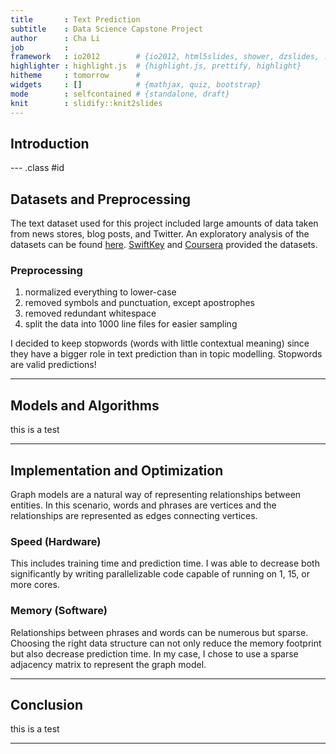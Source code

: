 ```yaml
---
title       : Text Prediction 
subtitle    : Data Science Capstone Project
author      : Cha Li
job         : 
framework   : io2012        # {io2012, html5slides, shower, dzslides, ...}
highlighter : highlight.js  # {highlight.js, prettify, highlight}
hitheme     : tomorrow      # 
widgets     : []            # {mathjax, quiz, bootstrap}
mode        : selfcontained # {standalone, draft}
knit        : slidify::knit2slides
---
```


## Introduction


--- .class #id 


##  Datasets and Preprocessing
The text dataset used for this project included large amounts of data taken from news stores, blog
posts, and Twitter. An exploratory analysis of the datasets can be found [here](http://rpubs.com/chavli/ds-capstone).
[SwiftKey](https://swiftkey.com/en) and [Coursera](www.coursera.com) provided the datasets.

### Preprocessing

1. normalized everything to lower-case  
2. removed symbols and punctuation, except apostrophes
3. removed redundant whitespace
4. split the data into 1000 line files for easier sampling

I decided to keep stopwords (words with little contextual meaning) since they have a bigger role in 
text prediction than in topic modelling. Stopwords are valid predictions!




--- 

## Models and Algorithms
this is a test

--- 

## Implementation and Optimization
Graph models are a natural way of representing relationships between entities. In this scenario, words
and phrases are vertices and the relationships are represented as edges connecting vertices. 

### Speed (Hardware)
This includes training time and prediction time. I was able to decrease both significantly by writing
parallelizable code capable of running on 1, 15, or more cores. 

### Memory (Software)
Relationships between phrases and words can be numerous but sparse. Choosing the right data structure
can not only reduce the memory footprint but also decrease prediction time. In my case, I chose to use
a sparse adjacency matrix to represent the graph model.




--- 

## Conclusion
this is a test

--- 
